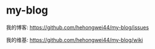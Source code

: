 # my-blog
我的博客: https://github.com/hehongwei44/my-blog/issues

我的维基: https://github.com/hehongwei44/my-blog/wiki


